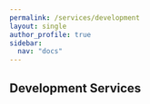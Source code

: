 ```yaml
---
permalink: /services/development
layout: single
author_profile: true
sidebar:
  nav: "docs"
---
```




Development Services
--------------------


